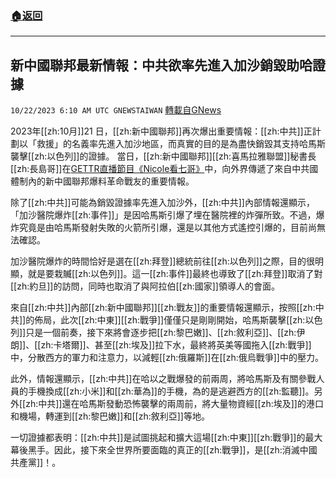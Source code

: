 ###  [:house:返回](README.md)
---


## 新中國聯邦最新情報：中共欲率先進入加沙銷毀助哈證據
`10/22/2023 6:10 AM UTC GNEWSTAIWAN` [轉載自GNews](https://gnews.org/articles/1865258)



  
2023年[[zh:10月]]21 日，[[zh:新中國聯邦]]再次爆出重要情報：[[zh:中共]]正計劃以「救援」的名義率先進入加沙地區，而真實的目的是為盡快銷毀其支持哈馬斯襲擊[[zh:以色列]]的證據。
當日，[[zh:新中國聯邦]][[zh:喜馬拉雅聯盟]]秘書長[[zh:長島哥]]在[GETTR直播節目《Nicole看七哥》](https://gettr.com/post/p2t1t0rebd4)中，向外界傳遞了來自中共國體制內的新中國聯邦爆料革命戰友的重要情報。

  

除了[[zh:中共]]可能為銷毀證據率先進入加沙外，[[zh:中共]]內部情報還顯示，「加沙醫院爆炸[[zh:事件]]」是因哈馬斯引爆了埋在醫院裡的炸彈所致。不過，爆炸究竟是由哈馬斯發射失敗的火箭所引爆，還是以其他方式遙控引爆的，目前尚無法確認。

  

加沙醫院爆炸的時間恰好是選在[[zh:拜登]]總統前往[[zh:以色列]]之際，目的很明顯，就是要栽贓[[zh:以色列]]。這一[[zh:事件]]最終也導致了[[zh:拜登]]取消了對[[zh:約旦]]的訪問，同時也取消了與阿拉伯[[zh:國家]]領導人的會面。

  

來自[[zh:中共]]內部[[zh:新中國聯邦]][[zh:戰友]]的重要情報還顯示，按照[[zh:中共]]的佈局，此次[[zh:中東]][[zh:戰爭]]僅僅只是剛剛開始，哈馬斯襲擊[[zh:以色列]]只是一個前奏，接下來將會逐步把[[zh:黎巴嫩]]、[[zh:敘利亞]]、[[zh:伊朗]]、[[zh:卡塔爾]]、甚至[[zh:埃及]]拉下水，最終將英美等國拖入[[zh:戰爭]]中，分散西方的軍力和注意力，以減輕[[zh:俄羅斯]]在[[zh:俄烏戰爭]]中的壓力。

  

此外，情報還顯示，[[zh:中共]]在哈以之戰爆發的前兩周，將哈馬斯及有關參戰人員的手機換成[[zh:小米]]和[[zh:華為]]的手機，為的是逃避西方的[[zh:監聽]]。另外[[zh:中共]]還在哈馬斯發動恐怖襲擊的兩周前，將大量物資經[[zh:埃及]]的港口和機場，轉運到[[zh:黎巴嫩]]和[[zh:敘利亞]]等地。

  

一切證據都表明：[[zh:中共]]是試圖挑起和擴大這場[[zh:中東]][[zh:戰爭]]的最大幕後黑手。因此，接下來全世界所要面臨的真正的[[zh:戰爭]]，是[[zh:消滅中國共產黨]]！。



